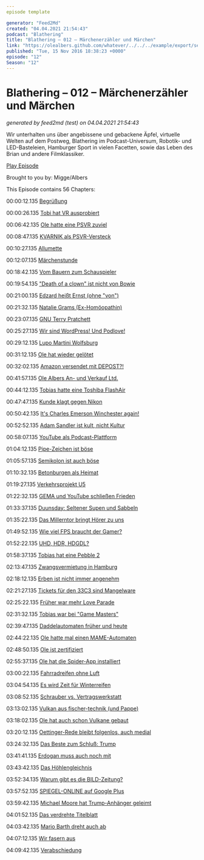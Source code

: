 ```yaml
---
episode template

generator: "Feed2Md"
created: "04.04.2021 21:54:43"
podcast: "Blathering"
title: "Blathering – 012 – Märchenerzähler und Märchen"
link: "https://olealbers.github.com/whatever/../../../example/export/seasons/1/2016/11/Blathering – 012 – Märchenerzähler und Märchen.md"
published: "Tue, 15 Nov 2016 18:38:23 +0000"
episode: "12"
Season: "12"
---
```


# Blathering – 012 – Märchenerzähler und Märchen
_generated by feed2md (test) on 04.04.2021 21:54:43_

Wir unterhalten uns über angebissene und gebackene Äpfel, virtuelle Welten auf dem Postweg, Blathering im Podcast-Universum, Robotik- und LED-Basteleien, Hamburger Sport in vielen Facetten, sowie das Leben des Brian und andere Filmklassiker.

[Play Episode](https://www.blathering.de/podlove/file/78/s/feed/c/mp3/blathering_012.mp3)

Brought to you by: Migge/Albers

This Episode contains 56 Chapters:


00:00:12.135 [Begrüßung]()

00:00:26.135 [Tobi hat VR ausprobiert](https://www.youtube.com/playlist?list=PLwiTZDxPg_I3t2zTTIvYaFwkTOsp5KlGi)

00:06:42.135 [Ole hatte eine PSVR zuviel]()

00:08:47.135 [KVARNIK als PSVR-Versteck](http://www.ikea.com/de/de/catalog/products/10256665/)

00:10:27.135 [Allumette](https://de.wikipedia.org/wiki/Das_kleine_M%C3%A4dchen_mit_den_Schwefelh%C3%B6lzern)

00:12:07.135 [Märchenstunde](http://www.ernst-deutsch-theater.de/spielplan/kinder/370-haensel-und-gretel/)

00:18:42.135 [Vom Bauern zum Schauspieler](https://de.wikipedia.org/wiki/Peter_Heinrich_Brix)

00:19:54.135 ["Death of a clown" ist nicht von Bowie](https://www.youtube.com/watch?v=CK-Po-IGY8k)

00:21:00.135 [Edzard heißt Ernst (ohne "von")](http://www.tobiasmigge.de/2015/08/11/011-nazis-nadeln-und-intrigen/)

00:21:32.135 [Natalie Grams (Ex-Homöopathin)](http://www.homoeopathie-neu-gedacht.de/we_grams/)

00:23:07.135 [GNU Terry Pratchett](http://www.gnuterrypratchett.com/)

00:25:27.135 [Wir sind WordPress! Und Podlove!](https://www.strato.de/faq/article/2142/Domainumleitung-per-Redirect-301.html)

00:29:12.135 [Lupo Martini Wolfsburg](https://de.wikipedia.org/wiki/Lupo-Martini_Wolfsburg)

00:31:12.135 [Ole hat wieder gelötet]()

00:32:02.135 [Amazon versendet mit DEPOST?!]()

00:41:57.135 [Ole Albers An- und Verkauf Ltd.](https://www.bonavendi.de/)

00:44:12.135 [Tobias hatte eine Toshiba FlashAir](http://www.toshiba-memory.com/cms/de/produkte/wireless-sd-cards/FlashAir/flashair-wireless-sd-card.html)

00:47:47.135 [Kunde klagt gegen Nikon](https://www.heise.de/foto/meldung/Kunde-vs-Nikon-Klage-wegen-SnapBridge-App-und-Bluetooth-WLAN-in-DSLR-D500-3328033.html)

00:50:42.135 [It's Charles Emerson Winchester again!](https://de.wikipedia.org/wiki/Klaus_Jepsen)

00:52:52.135 [Adam Sandler ist kult, nicht Kultur](https://de.wikipedia.org/wiki/Urlaubsreif)

00:58:07.135 [YouTube als Podcast-Plattform](https://www.youtube.com/channel/UC7t-Kssgj3J9HthOJk-jArw)

01:04:12.135 [Pipe-Zeichen ist böse](https://de.wikipedia.org/wiki/Senkrechter_Strich)

01:05:57.135 [Semikolon ist auch böse](https://de.wikipedia.org/wiki/CSV_(Dateiformat))

01:10:32.135 [Betonburgen als Heimat](https://de.wikipedia.org/wiki/Hamburg-Steilshoop)

01:19:27.135 [Verkehrsprojekt U5](http://dialog.hochbahn.de/tag/u5/)

01:22:32.135 [GEMA und YouTube schließen Frieden](https://www.gema.de/aktuelles/gema_unterzeichnet_vertrag_mit_youtube_meilenstein_fuer_eine_faire_verguetung_der_musikurheber_im_d/)

01:33:37.135 [Duunsday: Seltener Supen und Sabbeln](http://www.duunsday.de/)

01:35:22.135 [Das Millerntor bringt Hörer zu uns](http://millerntor.hamburg/)

01:49:52.135 [Wie viel FPS braucht der Gamer?](https://paulbakaus.com/tutorials/performance/the-illusion-of-motion/)

01:52:22.135 [UHD, HDR, HDGDL?](https://de.wikipedia.org/wiki/High_Dynamic_Range_Image)

01:58:37.135 [Tobias hat eine Pebble 2](https://www.pebble.com/)

02:13:47.135 [Zwangsvermietung in Hamburg](https://www.hinzundkunzt.de/erstmals-zwangsvermietung-von-leerstand/)

02:18:12.135 [Erben ist nicht immer angenehm](http://www.tobiasmigge.de/2015/08/04/010-wir-erben-geschlossen-gesellschaft/)

02:21:27.135 [Tickets für den 33C3 sind Mangelware](https://events.ccc.de/2016/11/04/33c3-tickets-freier-verkauf-open-presale/)

02:25:22.135 [Früher war mehr Love Parade](https://de.wikipedia.org/wiki/Loveparade#1989.E2.80.931995)

02:31:32.135 [Tobias war bei "Game Masters"](http://www.mediennetz-hamburg.de/?mid=1800)

02:39:47.135 [Daddelautomaten früher und heute](http://www.serioeseonlinecasinos.org/spielautomaten/geschichte/)

02:44:22.135 [Ole hatte mal einen MAME-Automaten](https://de.wikipedia.org/wiki/MAME)

02:48:50.135 [Ole ist zertifiziert](https://de.wikipedia.org/wiki/Microsoft_Certified_Solution_Developer)

02:55:37.135 [Ole hat die Spider-App installiert]()

03:00:22.135 [Fahrradreifen ohne Luft](http://www.trendsderzukunft.de/luftlose-fahrradreifen-fahren-8-000-kilometer-ohne-panne/2016/11/08/)

03:04:54.135 [Es wird Zeit für Winterreifen]()

03:08:52.135 [Schrauber vs. Vertragswerkstatt]()

03:13:02.135 [Vulkan aus fischer-technik (und Pappe)](https://www.youtube.com/watch?v=tZNgq4N4sTM)

03:18:02.135 [Ole hat auch schon Vulkane gebaut]()

03:20:12.135 [Oettinger-Rede bleibt folgenlos, auch medial](http://www.bildblog.de/83089/warum-schaffen-es-viele-medien-nicht-oettinger-einen-rassisten-zu-nennen/)

03:24:32.135 [Das Beste zum Schluß: Trump](http://www.zdnet.de/88282690/us-tech-firmen-wegen-drohender-ausweitung-von-ueberwachungsmassnahmen-besorgt/)

03:41:41.135 [Erdogan muss auch noch mit]()

03:43:42.135 [Das Höhlengleichnis](https://de.wikipedia.org/wiki/H%C3%B6hlengleichnis)

03:52:34.135 [Warum gibt es die BILD-Zeitung?](http://ohren-nahrung.de/wordpress/?p=43)

03:57:52.135 [SPIEGEL-ONLINE auf Google Plus]()

03:59:42.135 [Michael Moore hat Trump-Anhänger geleimt]()

04:01:52.135 [Das verdrehte Titelblatt](http://www.maz-online.de/Brandenburg/Aufregung-und-Spass-wegen-MAZ-Doppel-Titel)

04:03:42.135 [Mario Barth dreht auch ab](http://www.morgenpost.de/vermischtes/stars-und-promis/article208710907/Comedian-Mario-Barth-zieht-Trump-Proteste-in-Zweifel.html)

04:07:12.135 [Wir fasern aus]()

04:09:42.135 [Verabschiedung]()


